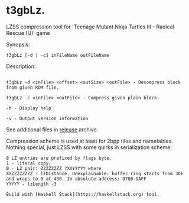 # t3gbLz.
LZSS compression tool for 'Teenage Mutant Ninja Turtles III - Radical Rescue (U)' game


Synopsis:
```
t3gbLz [-d | -c] inFileName outFileName
```

Description:
```

t3gbLz -d <inFile> <offset> <outSize> <outFile> - Decompress block from given ROM file.

t3gbLz -c <inFile> <outFile> - Compress given plain block.

-h - Display help

-v - Output version information
```

See additional files in [release](https://github.com/romhack/t3gbLz/releases/latest) archive.

Compression scheme is used at least for 2bpp tiles and nametables. Nothing special, just LZSS with some quirks in serialization scheme:
```
8 LZ entries are prefixed by flags byte.  
1 - literal copy;
0 - LZ pair: ZZZZZZZZ ?XXYYYYY where
XXZZZZZZZZ - lzDistance. Unexplainable: buffer ring starts from 3DE	and wraps to 0 at 400. In absolute address: D700-DAFF
YYYYY - lzLength -3
```
```
Build with [Haskell Stack](https://haskellstack.org) tool.
